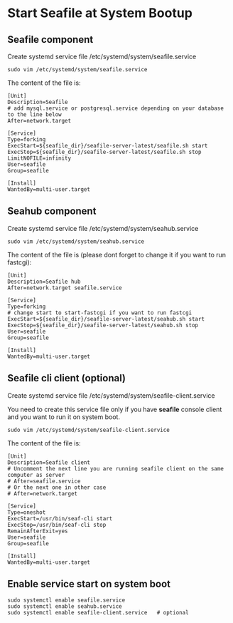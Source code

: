 # Start Seafile at System Bootup

## Seafile component

Create systemd service file /etc/systemd/system/seafile.service

```
sudo vim /etc/systemd/system/seafile.service

```

The content of the file is:

```
[Unit]
Description=Seafile
# add mysql.service or postgresql.service depending on your database to the line below
After=network.target

[Service]
Type=forking
ExecStart=${seafile_dir}/seafile-server-latest/seafile.sh start
ExecStop=${seafile_dir}/seafile-server-latest/seafile.sh stop
LimitNOFILE=infinity
User=seafile
Group=seafile

[Install]
WantedBy=multi-user.target

```


## Seahub component

Create systemd service file /etc/systemd/system/seahub.service

```
sudo vim /etc/systemd/system/seahub.service

```

The content of the file is (please dont forget to change it if you want to run fastcgi):

```
[Unit]
Description=Seafile hub
After=network.target seafile.service

[Service]
Type=forking
# change start to start-fastcgi if you want to run fastcgi
ExecStart=${seafile_dir}/seafile-server-latest/seahub.sh start
ExecStop=${seafile_dir}/seafile-server-latest/seahub.sh stop
User=seafile
Group=seafile

[Install]
WantedBy=multi-user.target

```


## Seafile cli client (optional)

Create systemd service file /etc/systemd/system/seafile-client.service 

You need to create this service file only if you have **seafile**
console client and you want to run it on system boot.

```
sudo vim /etc/systemd/system/seafile-client.service

```

The content of the file is:

```
[Unit]
Description=Seafile client
# Uncomment the next line you are running seafile client on the same computer as server
# After=seafile.service
# Or the next one in other case
# After=network.target

[Service]
Type=oneshot
ExecStart=/usr/bin/seaf-cli start
ExecStop=/usr/bin/seaf-cli stop
RemainAfterExit=yes
User=seafile
Group=seafile

[Install]
WantedBy=multi-user.target

```

## Enable service start on system boot

```
sudo systemctl enable seafile.service
sudo systemctl enable seahub.service
sudo systemctl enable seafile-client.service   # optional

```
